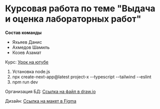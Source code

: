 # Курсовая работа по теме "Выдача и оценка лабораторных работ"

**Состав команды**
- Яхьяев Данис
- Ахмедов Шамиль
- Козев Азамат

Курс:
<a href="https://www.youtube.com/watch?v=GUwizGbY4cc&ab_channel=ArchakovBlog" target="_blank">Урок на ютубе</a> 

1) Установка node.js
2) npx create-next-app@latest project-x --typescript --tailwind --eslint
3) npm run dev

Организация БД:
<a href="https://drive.google.com/file/d/1yUxCbWcGtZ-LbAuRFPQ5opMFJTqLXjrt/view?usp=sharing" target="_blank">Ссылка на файл в draw.io</a> 


Дизайн:
<a href="https://www.figma.com/design/1ewlImR781TR61JgqNqtU5/project-x?node-id=0-1&t=4xzRj7OTL1IIjNlG-1" target="_blank">Ссылка на макет в Figma</a>